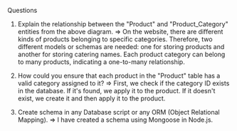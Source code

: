 Questions

1. Explain the relationship between the "Product" and "Product_Category" entities from the above diagram. =>
On the website, there are different kinds of products belonging to specific categories. Therefore, two different models or schemas are needed: one for storing products and another for storing catering names. Each product category can belong to many products, indicating a one-to-many relationship.

3. How could you ensure that each product in the "Product" table has a valid category assigned to it? =>
First, we check if the category ID exists in the database. If it's found, we apply it to the product. If it doesn't exist, we create it and then apply it to the product.

4. Create schema in any Database script or any ORM (Object Relational Mapping). =>
I have created a schema using Mongoose in Node.js.




